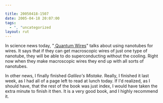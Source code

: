 ```yaml
---

title: 20050418-1507
date: 2005-04-18 20:07:00
tags:
  - ", "uncategorized
layout: rut
---
```


<p> In science news today, "<a href="http://www.technologyreview.com/articles/05/05/issue/feature_emerging.asp?p=2">
Quantum Wires</a>" talks about using nanotubes for wires.
It says that if they can get macroscopic wires of just one type
of nanotube, they will be able to do superconducting without the
cooling.  Right now when they make macroscopic wires they end up
with all sorts of nanotubes.</p>

<p>In other news, I finally finished <em>Galileo's Mistake</em>.
Really, I finished it last week, as I had all of a page left to
read at lunch today. If I'd realized, as I should have, that the
rest of the book was just index, I would have taken the extra
minute to finish it then.  It is a very good book, and I highly
recommend it.</p>

